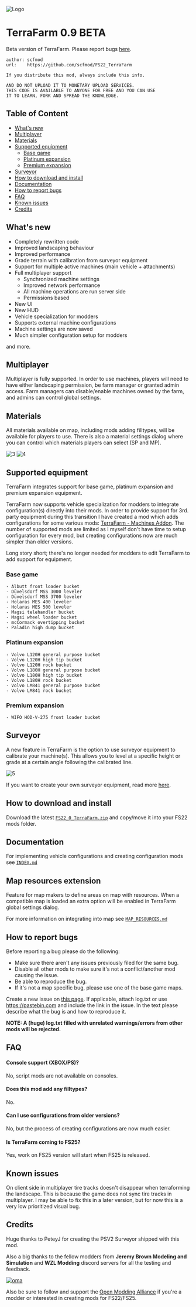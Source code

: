 ![Logo](./icon_terraFarm.png)

# TerraFarm 0.9 BETA

Beta version of TerraFarm. Please report bugs [here](https://github.com/scfmod/FS22_TerraFarm/issues/).

```
author: scfmod
url:    https://github.com/scfmod/FS22_TerraFarm

If you distribute this mod, always include this info.

AND DO NOT UPLOAD IT TO MONETARY UPLOAD SERVICES.
THIS CODE IS AVAILABLE TO ANYONE FOR FREE AND YOU CAN USE
IT TO LEARN, FORK AND SPREAD THE KNOWLEDGE.
```

## Table of Content

- [What's new](#whats-new)
- [Multiplayer](#multiplayer)
- [Materials](#materials)
- [Supported equipment](#supported-equipment)
  - [Base game](#base-game)
  - [Platinum expansion](#platinum-expansion)
  - [Premium expansion](#premium-expansion)
- [Surveyor](#surveyor)
- [How to download and install](#how-to-download-and-install)
- [Documentation](#creating-machine-configurations)
- [How to report bugs](#how-to-report-bugs)
- [FAQ](#faq)
- [Known issues](#known-issues)
- [Credits](#credits)

## What's new

- Completely rewritten code
- Improved landscaping behaviour
- Improved performance
- Grade terrain with calibration from surveyor equipment
- Support for multiple active machines (main vehicle + attachments)
- Full multiplayer support
  - Synchronized machine settings
  - Improved network performance
  - All machine operations are run server side
  - Permissions based
- New UI
- New HUD
- Vehicle specialization for modders
- Supports external machine configurations
- Machine settings are now saved
- Much simpler configuration setup for modders

and more.

## Multiplayer

Multiplayer is fully supported. In order to use machines, players will need to have either landscaping permission, be farm manager or granted admin access.
Farm managers can disable/enable machines owned by the farm, and admins can control global settings.

## Materials

All materials available on map, including mods adding filltypes, will be available for players to use.
There is also a material settings dialog where you can control which materials players can select (SP and MP).

![3](./docs/images/materials.webp)
![4](./docs/images/material_settings.webp)

## Supported equipment

TerraFarm integrates support for base game, platinum expansion and premium expansion equipment.

TerraFarm now supports vehicle specialization for modders to integrate configuration(s) directly into their mods. In order to provide support for 3rd. party equipment during this transition I have created a mod which adds configurations for some various mods: [TerraFarm - Machines Addon](https://github.com/scfmod/FS22_TerraFarmMachines). The number of supported mods are limited as I myself don't have time to setup configuration for every mod, but creating configurations now are much simpler than older versions.

Long story short; there's no longer needed for modders to edit TerraFarm to add support for equipment.

### Base game
```
- Albutt front loader bucket
- Düvelsdorf MSS 3000 leveler
- Düvelsdorf MSS 3700 leveler
- Holaras MES 400 leveler
- Holaras MES 500 leveler
- Magsi telehandler bucket
- Magsi wheel loader bucket
- mcCormack overtipping bucket
- Paladin high dump bucket
```

### Platinum expansion
```
- Volvo L120H general purpose bucket
- Volvo L120H high tip bucket
- Volvo L120H rock bucket
- Volvo L180H general purpose bucket
- Volvo L180H high tip bucket
- Volvo L180H rock bucket
- Volvo LM841 general purpose bucket
- Volvo LM841 rock bucket
```

### Premium expansion
```
- WIFO HOD-V-275 front loader bucket
```

## Surveyor

A new feature in TerraFarm is the option to use surveyor equipment to calibrate your machine(s). This allows you to level at a specific height or grade at a certain angle following the calibrated line.

![5](./docs/images/surveyor_1.webp)

If you want to create your own surveyor equipment, read more [here](./docs/SURVEYOR.md).

## How to download and install

Download the latest [```FS22_0_TerraFarm.zip```](https://github.com/scfmod/FS22_TerraFarm/releases/latest/download/FS22_0_TerraFarm.zip) and copy/move it into your FS22 mods folder.

## Documentation

For implementing vehicle configurations and creating configuration mods see [``INDEX.md``](/docs/INDEX.md)

## Map resources extension

Feature for map makers to define areas on map with resources. When a compatible map is loaded an extra option will be enabled in TerraFarm global settings dialog.

For more information on integrating into map see [``MAP_RESOURCES.md``](/docs/MAP_RESOURCES.md)

## How to report bugs

Before reporting a bug please do the following:
- Make sure there aren't any issues previously filed for the same bug.
- Disable all other mods to make sure it's not a conflict/another mod causing the issue.
- Be able to reproduce the bug.
- If it's not a map specific bug, please use one of the base game maps.

Create a new issue on [this page](https://github.com/scfmod/FS22_TerraFarm/issues/).
If applicable, attach log.txt or use https://pastebin.com and include the link in the issue.
In the text please describe what the bug is and how to reproduce it.

**NOTE: A (huge) log.txt filled with unrelated warnings/errors from other mods will be rejected.**

## FAQ

#### Console support (XBOX/PS)?
No, script mods are not available on consoles.

#### Does this mod add any filltypes?
No.

#### Can I use configurations from older versions?
No, but the process of creating configurations are now much easier.

#### Is TerraFarm coming to FS25?
Yes, work on FS25 version will start when FS25 is released.

## Known issues

On client side in multiplayer tire tracks doesn't disappear when terraforming the landscape.
This is because the game does not sync tire tracks in multiplayer. I may be able to fix this in a later version, but for now this is a very low prioritized visual bug.

## Credits

Huge thanks to PeteyJ for creating the PSV2 Surveyor shipped with this mod.

Also a big thanks to the fellow modders from **Jeremy Brown Modeling and Simulation** and **WZL Modding** discord servers for all the testing and feedback.

[![oma](https://avatars.githubusercontent.com/u/159189143?s=200&v=4)](https://github.com/open-modding-alliance)

Also be sure to follow and support the [Open Modding Alliance](https://github.com/open-modding-alliance) if you're a modder or interested in creating mods for FS22/FS25.
